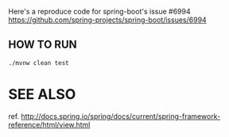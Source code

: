 Here's a reproduce code for spring-boot's issue #6994
https://github.com/spring-projects/spring-boot/issues/6994

## HOW TO RUN

    ./mvnw clean test

# SEE ALSO

ref. http://docs.spring.io/spring/docs/current/spring-framework-reference/html/view.html
